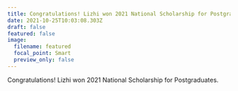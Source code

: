 ```yaml
---
title: Congratulations! Lizhi won 2021 National Scholarship for Postgraduates.
date: 2021-10-25T10:03:08.303Z
draft: false
featured: false
image:
  filename: featured
  focal_point: Smart
  preview_only: false
---
```

Congratulations! Lizhi won 2021 National Scholarship for Postgraduates.